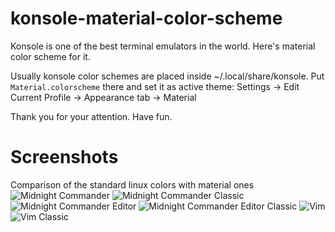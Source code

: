 # konsole-material-color-scheme

Konsole is one of the best terminal emulators in the world. 
Here's material color scheme for it.

Usually konsole color schemes are placed inside ~/.local/share/konsole. 
Put ```Material.colorscheme``` there and set it as active theme:
Settings → Edit Current Profile → Appearance tab → Material

Thank you for your attention. Have fun. 

# Screenshots
Comparison of the standard linux colors with material ones
![Midnight Commander](https://raw.githubusercontent.com/whoozle/konsole-material-color-scheme/master/screenshots/mc.png "Midnight Commander")
![Midnight Commander Classic](https://raw.githubusercontent.com/whoozle/konsole-material-color-scheme/master/screenshots/mc-classic.png "Midnight Commander Classic")
![Midnight Commander Editor](https://raw.githubusercontent.com/whoozle/konsole-material-color-scheme/master/screenshots/mcedit.png "Midnight Commander Editor")
![Midnight Commander Editor Classic](https://raw.githubusercontent.com/whoozle/konsole-material-color-scheme/master/screenshots/mcedit-classic.png "Midnight Commander Editor Classic")
![Vim](https://raw.githubusercontent.com/whoozle/konsole-material-color-scheme/master/screenshots/vim.png "Vim")
![Vim Classic](https://raw.githubusercontent.com/whoozle/konsole-material-color-scheme/master/screenshots/vim-classic.png "Vim Classic")

